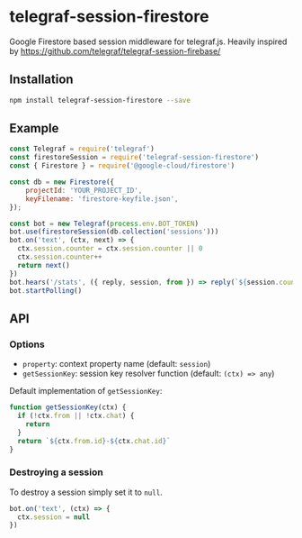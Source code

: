 # telegraf-session-firestore

Google Firestore based session middleware for telegraf.js. Heavily inspired by https://github.com/telegraf/telegraf-session-firebase/

## Installation

```bash
npm install telegraf-session-firestore --save
```

## Example

```js
const Telegraf = require('telegraf')
const firestoreSession = require('telegraf-session-firestore')
const { Firestore } = require('@google-cloud/firestore')

const db = new Firestore({
    projectId: 'YOUR_PROJECT_ID',
    keyFilename: 'firestore-keyfile.json',
});

const bot = new Telegraf(process.env.BOT_TOKEN)
bot.use(firestoreSession(db.collection('sessions')))
bot.on('text', (ctx, next) => {
  ctx.session.counter = ctx.session.counter || 0
  ctx.session.counter++
  return next()
})
bot.hears('/stats', ({ reply, session, from }) => reply(`${session.counter} messages from ${from.username}`))
bot.startPolling()
```

## API

### Options

* `property`: context property name (default: `session`)
* `getSessionKey`: session key resolver function (default: `(ctx) => any`)

Default implementation of `getSessionKey`:

```js
function getSessionKey(ctx) {
  if (!ctx.from || !ctx.chat) {
    return
  }
  return `${ctx.from.id}-${ctx.chat.id}`
}
```

### Destroying a session

To destroy a session simply set it to `null`.

```js
bot.on('text', (ctx) => {
  ctx.session = null
})

```
